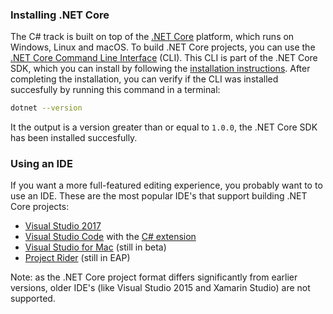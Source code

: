 ### Installing .NET Core

The C# track is built on top of the [.NET Core](https://www.microsoft.com/net/core/platform) platform, which runs on Windows, Linux and macOS. To build .NET Core projects, you can use the [.NET Core Command Line Interface](https://docs.microsoft.com/en-us/dotnet/articles/core/preview3/tools/index) (CLI). This CLI is part of the .NET Core SDK, which you can install by following the [installation instructions](https://www.microsoft.com/net/core). After completing the installation, you can verify if the CLI was installed succesfully by running this command in a terminal:

```bash
dotnet --version
```

It the output is a version greater than or equal to `1.0.0`, the .NET Core SDK has been installed succesfully.

### Using an IDE

If you want a more full-featured editing experience, you probably want to to use an IDE. These are the most popular IDE's that support building .NET Core projects:

* [Visual Studio 2017](https://www.visualstudio.com/vs/visual-studio-2017-rc/)
* [Visual Studio Code](https://code.visualstudio.com/download) with the [C# extension](https://marketplace.visualstudio.com/items?itemName=ms-vscode.csharp)
* [Visual Studio for Mac](https://www.visualstudio.com/vs/visual-studio-mac/) (still in beta)
* [Project Rider](https://www.jetbrains.com/rider/download/) (still in EAP)

Note: as the .NET Core project format differs significantly from earlier versions, older IDE's (like Visual Studio 2015 and Xamarin Studio) are not supported.